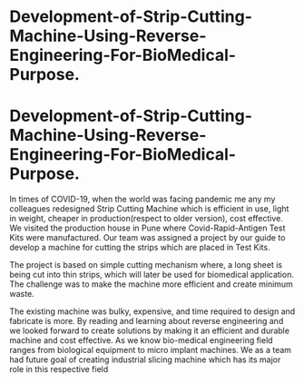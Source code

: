 # Development-of-Strip-Cutting-Machine-Using-Reverse-Engineering-For-BioMedical-Purpose. 
# Development-of-Strip-Cutting-Machine-Using-Reverse-Engineering-For-BioMedical-Purpose.
In times of COVID-19, when the world was facing pandemic me any my colleagues redesigned Strip Cutting Machine which is efficient in use, light in weight, cheaper in production(respect to older version), cost effective. We visited the production house in Pune where Covid-Rapid-Antigen Test Kits were manufactured. Our team was assigned a project by our guide to develop a machine for cutting the strips which are placed in Test Kits.

The project is based on simple cutting mechanism where, a long sheet is being cut into thin strips, which will later be used for biomedical application.
The challenge was to make the machine more efficient and create minimum waste.

The existing machine was bulky, expensive, and time required to design and fabricate is more.
By reading and learning about reverse engineering and we looked forward to create solutions by making it an efficient and durable machine and cost effective.
As we know bio-medical engineering field ranges from biological equipment to micro implant machines. We as a team had future goal of creating industrial slicing machine which has its major role in this respective field
